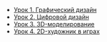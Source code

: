 * [Урок 1. Графический дизайн](https://youtu.be/ai4p1Y8ffpg)
* [Урок 2. Цифровой дизайн](https://youtu.be/xL4-k5osJwk)
* [Урок 3. 3D-моделирование](https://youtu.be/CrFoq1fKjs0)
* [Урок 4. 2D-художник в играх](https://youtu.be/z3ouBmH4Zxc)
